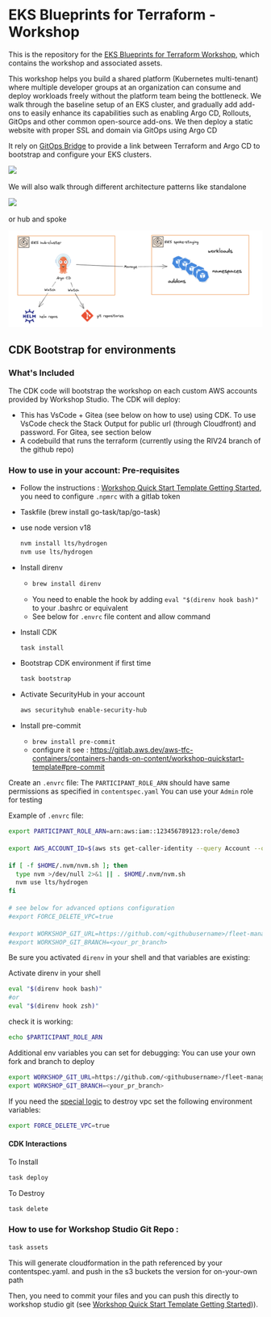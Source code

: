 # EKS Blueprints for Terraform - Workshop

This is the repository for the [EKS Blueprints for Terraform Workshop](https://catalog.workshops.aws/eks-blueprints-terraform), which contains the workshop and associated assets.

This workshop helps you build a shared platform (Kubernetes multi-tenant) where multiple developer groups at an organization can consume and deploy workloads freely without the platform team being the bottleneck. We walk through the baseline setup of an EKS cluster, and gradually add add-ons to easily enhance its capabilities such as enabling Argo CD, Rollouts, GitOps and other common open-source add-ons. We then deploy a static website with proper SSL and domain via GitOps using Argo CD

It rely on [GitOps Bridge](https://github.com/gitops-bridge-dev/gitops-bridge) to provide a link between Terraform and Argo CD to bootstrap and configure your EKS clusters.

![](/static/images/gitops-bridge.png)

We will also walk through different architecture patterns like standalone 

![](/static/images/argocd-standalone.png)


or hub and spoke

![](/static/images/argocd-hub-spoke.png)


## CDK Bootstrap for environments

### What's Included

The CDK code will bootstrap the workshop on each custom AWS accounts provided by Workshop Studio. The CDK will deploy:

- This has VsCode + Gitea (see below on how to use) using CDK. To use VsCode check the Stack Output for public url (through Cloudfront) and password. For Gitea, see section below
- A codebuild that runs the terraform (currently using the RIV24 branch of the github repo)

### How to use in your account: Pre-requisites

- Follow the instructions : [Workshop Quick Start Template Getting Started](https://gitlab.aws.dev/aws-tfc-containers/containers-hands-on-content/workshop-quickstart-template#getting-started), you need to configure `.npmrc` with a gitlab token

- Taskfile (brew install go-task/tap/go-task)
- use node version v18
  ```bash
  nvm install lts/hydrogen
  nvm use lts/hydrogen
  ```
- Install direnv
  - ```bash
    brew install direnv
    ```
  - You need to enable the hook by adding `eval "$(direnv hook bash)"` to your .bashrc or equivalent
  - See below for `.envrc` file content and allow command
- Install CDK
  ```bash
  task install
  ```
- Bootstrap CDK environment if first time
  ```bash
  task bootstrap
  ```
- Activate SecurityHub in your account
  ```bash
  aws securityhub enable-security-hub
  ```
- Install pre-commit 
  - `brew install pre-commit`
  - configure it see : https://gitlab.aws.dev/aws-tfc-containers/containers-hands-on-content/workshop-quickstart-template#pre-commit


Create an `.envrc` file:
The `PARTICIPANT_ROLE_ARN` should have same permissions as specified in `contentspec.yaml` You can use your `Admin` role for testing

Example of `.envrc` file:

```bash
export PARTICIPANT_ROLE_ARN=arn:aws:iam::123456789123:role/demo3

export AWS_ACCOUNT_ID=$(aws sts get-caller-identity --query Account --output text)

if [ -f $HOME/.nvm/nvm.sh ]; then
  type nvm >/dev/null 2>&1 || . $HOME/.nvm/nvm.sh
  nvm use lts/hydrogen
fi

# see below for advanced options configuration
#export FORCE_DELETE_VPC=true

#export WORKSHOP_GIT_URL=https://github.com/<githubusername>/fleet-management-on-amazon-eks-workshop
#export WORKSHOP_GIT_BRANCH=<your_pr_branch>
```

Be sure you activated `direnv` in your shell and that variables are existing:

Activate direnv in your shell

```bash
eval "$(direnv hook bash)"
#or
eval "$(direnv hook zsh)"
```

check it is working:

```bash
echo $PARTICIPANT_ROLE_ARN
```

Additional env variables you can set for debugging:
You can use your own fork and branch to deploy

```bash
export WORKSHOP_GIT_URL=https://github.com/<githubusername>/fleet-management-on-amazon-eks-workshop
export WORKSHOP_GIT_BRANCH=<your_pr_branch>
```

If you need the [special logic](https://github.com/aws-samples/fleet-management-on-amazon-eks-workshop/blob/riv24/terraform/common.sh#L79) to destroy vpc set the following environment variables:

```bash
export FORCE_DELETE_VPC=true
```

#### CDK Interactions

To Install

```bash
task deploy
```

To Destroy

```bash
task delete
```

### How to use for Workshop Studio Git Repo :

```bash
task assets
```

This will generate cloudformation in the path referenced by your contentspec.yaml. and push in the s3 buckets the version for on-your-own path

Then, you need to commit your files and you can push this directly to workshop studio git (see [Workshop Quick Start Template Getting Started](https://gitlab.aws.dev/aws-tfc-containers/containers-hands-on-content/workshop-quickstart-template#getting-started))).
